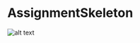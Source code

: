 # AssignmentSkeleton

![alt text](https://github.com/[username]/[reponame]/blob/[branch]/image.jpg?raw=true)
